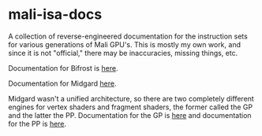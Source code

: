 # mali-isa-docs
A collection of reverse-engineered documentation for the instruction sets for various generations of Mali GPU's. This is mostly my own work, and since it is not "official," there may be inaccuracies, missing things, etc.

Documentation for Bifrost is [here](Bifrost.adoc).

Documentation for Midgard [here](Midgard.md).

Midgard wasn't a unified architecture, so there are two completely different engines for vertex shaders and fragment shaders, the former called the GP and the latter the PP. Documentation for the GP is [here](Utgard-GP.md) and documentation for the PP is [here](Utgard-PP.md).
